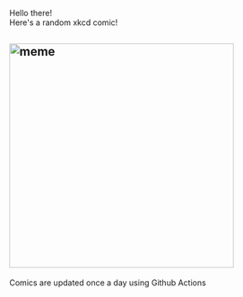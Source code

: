 Hello there! <br>Here's a random xkcd comic!<br>
## <img src="https://imgs.xkcd.com/comics/houston.png" alt="meme" width="400"/><br>
Comics are updated once a day using Github Actions